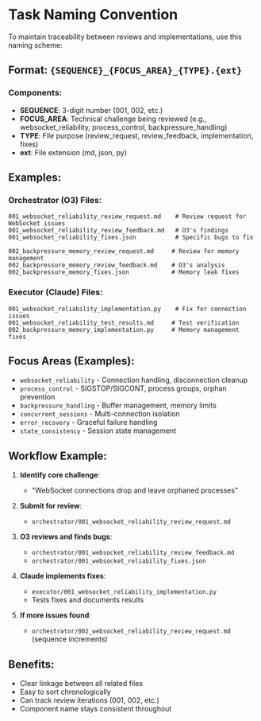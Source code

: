 # Task Naming Convention

To maintain traceability between reviews and implementations, use this naming scheme:

## Format: `{SEQUENCE}_{FOCUS_AREA}_{TYPE}.{ext}`

### Components:
- **SEQUENCE**: 3-digit number (001, 002, etc.)
- **FOCUS_AREA**: Technical challenge being reviewed (e.g., websocket_reliability, process_control, backpressure_handling)
- **TYPE**: File purpose (review_request, review_feedback, implementation, fixes)
- **ext**: File extension (md, json, py)

## Examples:

### Orchestrator (O3) Files:
```
001_websocket_reliability_review_request.md    # Review request for WebSocket issues
001_websocket_reliability_review_feedback.md   # O3's findings
001_websocket_reliability_fixes.json           # Specific bugs to fix

002_backpressure_memory_review_request.md     # Review for memory management
002_backpressure_memory_review_feedback.md    # O3's analysis
002_backpressure_memory_fixes.json            # Memory leak fixes
```

### Executor (Claude) Files:
```
001_websocket_reliability_implementation.py    # Fix for connection issues
001_websocket_reliability_test_results.md     # Test verification
002_backpressure_memory_implementation.py     # Memory management fixes
```

## Focus Areas (Examples):
- `websocket_reliability` - Connection handling, disconnection cleanup
- `process_control` - SIGSTOP/SIGCONT, process groups, orphan prevention
- `backpressure_handling` - Buffer management, memory limits
- `concurrent_sessions` - Multi-connection isolation
- `error_recovery` - Graceful failure handling
- `state_consistency` - Session state management

## Workflow Example:

1. **Identify core challenge**:
   - "WebSocket connections drop and leave orphaned processes"

2. **Submit for review**:
   - `orchestrator/001_websocket_reliability_review_request.md`

3. **O3 reviews and finds bugs**:
   - `orchestrator/001_websocket_reliability_review_feedback.md`
   - `orchestrator/001_websocket_reliability_fixes.json`

4. **Claude implements fixes**:
   - `executor/001_websocket_reliability_implementation.py`
   - Tests fixes and documents results

5. **If more issues found**:
   - `orchestrator/002_websocket_reliability_review_request.md` (sequence increments)

## Benefits:
- Clear linkage between all related files
- Easy to sort chronologically
- Can track review iterations (001, 002, etc.)
- Component name stays consistent throughout